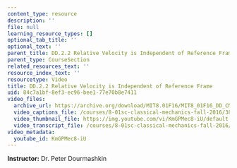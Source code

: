 ```yaml
---
content_type: resource
description: ''
file: null
learning_resource_types: []
optional_tab_title: ''
optional_text: ''
parent_title: DD.2.2 Relative Velocity is Independent of Reference Frame
parent_type: CourseSection
related_resources_text: ''
resource_index_text: ''
resourcetype: Video
title: DD.2.2 Relative Velocity is Independent of Reference Frame
uid: 84c7a1bf-8ef3-ec96-bee1-77e70b8e7411
video_files:
  archive_url: https://archive.org/download/MIT8.01F16/MIT8_01F16_DD_CMframe2_360p.mp4
  video_captions_file: /courses/8-01sc-classical-mechanics-fall-2016/38a5652b6fc756dca41c32b246ef3da9_KmGPMec8-iU.vtt
  video_thumbnail_file: https://img.youtube.com/vi/KmGPMec8-iU/default.jpg
  video_transcript_file: /courses/8-01sc-classical-mechanics-fall-2016/6817d77a55c33bb16022806015443863_KmGPMec8-iU.pdf
video_metadata:
  youtube_id: KmGPMec8-iU
---
```


**Instructor:** Dr. Peter Dourmashkin
